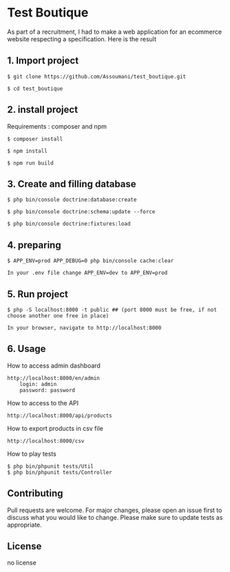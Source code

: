 # Test Boutique

As part of a recruitment, I had to make a web application for an ecommerce website respecting a specification. Here is the result

## 1. Import project

```
$ git clone https://github.com/Assoumani/test_boutique.git
```
```
$ cd test_boutique
```

## 2. install project

Requirements : composer and npm

```
$ composer install
```
```
$ npm install
```
```
$ npm run build
```

## 3. Create and filling database

```
$ php bin/console doctrine:database:create
```
```
$ php bin/console doctrine:schema:update --force
```
```
$ php bin/console doctrine:fixtures:load
```

## 4. preparing

```
$ APP_ENV=prod APP_DEBUG=0 php bin/console cache:clear
```
```
In your .env file change APP_ENV=dev to APP_ENV=prod
```

## 5. Run project

```
$ php -S localhost:8000 -t public ## (port 8000 must be free, if not choose another one free in place)
```
```
In your browser, navigate to http://localhost:8000
```


## 6. Usage
How to access admin dashboard 
```
http://localhost:8000/en/admin
    login: admin
    password: password
```
How to access to the API
```
http://localhost:8000/api/products
```
How to export products in csv file
```
http://localhost:8000/csv
```
How to play tests
```
$ php bin/phpunit tests/Util
$ php bin/phpunit tests/Controller
```

## Contributing
Pull requests are welcome. For major changes, please open an issue first to discuss what you would like to change.
Please make sure to update tests as appropriate.

## License
no license
